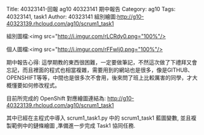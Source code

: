 Title: 40323141-回報 ag10 40323141 期中報告
Category: ag10
Tags: 40323141, task1
Author: 40323141
組別繪圖:http://g10-40323139.rhcloud.com/ag10/scrum1_task1

組別圖檔:<img src="http://i.imgur.com/rLCRdy0.png="100%"/>

個人圖檔:<img src="http://i.imgur.com/rFFwIj0.png="100%"/>

期中報告心得:
這學期教的東西很困難，一定要做筆記，不然這次做了下禮拜又會忘記，而且裡面的程式也相當複雜，需要用到的網站也是很多，像是GITHUB、OPENSHIFT等等，中間也是很多次不會用，後來問了班上比較厲害的同學，才大概懂要如何修改程式。

<!-- PELICAN_END_SUMMARY -->

目前所完成的 OpenShift 對應繪圖連結為: <a href="http://g10-40323139.rhcloud.com/ag10/scrum1_task1">http://g10-40323139.rhcloud.com/ag10/scrum1_task1</a>

其中已經在主程式中導入 scrum1_task1.py 中的 scrum1_task1 藍圖變數, 並且複製範例中的鏈條繪圖 ,準備進一步完成 Task1 協同任務.

